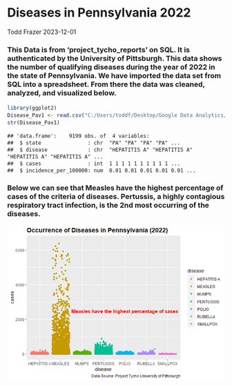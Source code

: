 Diseases in Pennsylvania 2022
================
Todd Frazer
2023-12-01

### This Data is from ‘project_tycho_reports’ on SQL. It is authenticated by the University of Pittsburgh. This data shows the number of qualifying diseases during the year of 2022 in the state of Pennsylvania. We have imported the data set from SQL into a spreadsheet. From there the data was cleaned, analyzed, and visualized below.

``` r
library(ggplot2)
Disease_Pav1 <- read.csv("C:/Users/toddf/Desktop/Google Data Analytics/Occurence_of_Diseases_in_Pennsylvania_2022/Disease_Data_clean.csv")
str(Disease_Pav1)
```

    ## 'data.frame':    9199 obs. of  4 variables:
    ##  $ state               : chr  "PA" "PA" "PA" "PA" ...
    ##  $ disease             : chr  "HEPATITIS A" "HEPATITIS A" "HEPATITIS A" "HEPATITIS A" ...
    ##  $ cases               : int  1 1 1 1 1 1 1 1 1 1 ...
    ##  $ incidence_per_100000: num  0.01 0.01 0.01 0.01 0.01 ...

### Below we can see that Measles have the highest percentage of cases of the criteria of diseases. Pertussis, a highly contagious respiratory tract infection, is the 2nd most occurring of the diseases.

![](R_Markdown_Disease_files/figure-gfm/pressure-1.png)<!-- -->
